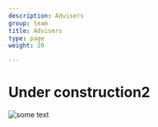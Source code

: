 ```yaml
---
description: Advisers
group: team
title: Advisers
type: page
weight: 20

---
```

# Under construction2

![some text](/images/text_image.jpg)
